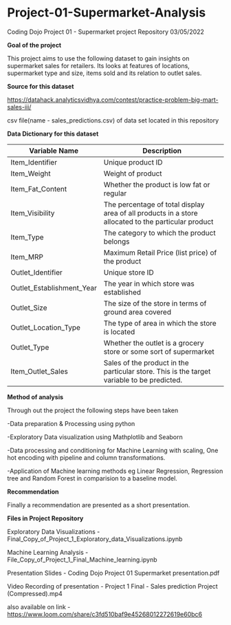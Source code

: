 # Project-01-Supermarket-Analysis
Coding Dojo Project 01 - Supermarket project Repository
03/05/2022


**Goal of the project**

This project aims to use the following dataset to gain insights on supermarket sales for retailers. Its looks at features of locations, supermarket type and size, items sold and its relation to outlet sales. 


**Source for this dataset**

https://datahack.analyticsvidhya.com/contest/practice-problem-big-mart-sales-iii/

csv file(name - sales_predictions.csv) of data set located in this repository


**Data Dictionary for this dataset**


|**Variable Name**|	**Description**|
| ----- | ----- |
|Item_Identifier|	Unique product ID|
|Item_Weight|	Weight of product|
|Item_Fat_Content|	Whether the product is low fat or regular|
|Item_Visibility|	The percentage of total display area of all products in a store allocated to the particular product|
|Item_Type|	The category to which the product belongs|
|Item_MRP|	Maximum Retail Price (list price) of the product|
|Outlet_Identifier|	Unique store ID|
|Outlet_Establishment_Year|	The year in which store was established|
|Outlet_Size|	The size of the store in terms of ground area covered|
|Outlet_Location_Type|	The type of area in which the store is located|
|Outlet_Type|	Whether the outlet is a grocery store or some sort of supermarket|
|Item_Outlet_Sales|	Sales of the product in the particular store. This is the target variable to be predicted.|




**Method of analysis**

Through out the project the following steps have been taken

-Data preparation & Processing using python

-Exploratory Data visualization using Mathplotlib and Seaborn

-Data processing and conditioning for Machine Learning with scaling, One hot encoding with pipeline and column transformations.

-Application of Machine learning methods eg Linear Regression, Regression tree and Random Forest in comparision to a baseline model.




**Recommendation**

Finally a recommendation are presented as a short presentation.




**Files in Project Repository**

Exploratory Data Visualizations - Final_Copy_of_Project_1_Exploratory_data_Visualizations.ipynb

Machine Learning Analysis - File_Copy_of_Project_1_Final_Machine_learning.ipynb

Presentation Slides - Coding Dojo Project 01 Supermarket presentation.pdf

Video Recording of presentation - Project 1 Final - Sales prediction Project (Compressed).mp4

also available on link - https://www.loom.com/share/c3fd510baf9e45268012272619e60bc6


